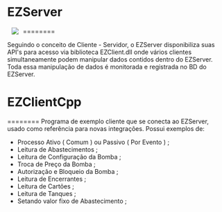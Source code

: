 # EZServer
========
<a href="http://www.gta.ufrj.br"> <img src="http://www.gta.ufrj.br/ensino/eel879/trabalhos_vf_2010_2/andre/images/Server-based-network.png" align="left" hspace="10" vspace="0"></a>

Seguindo o conceito de Cliente - Servidor, o EZServer disponibiliza suas API's para acesso via biblioteca EZClient.dll onde vários clientes simultaneamente podem manipular dados contidos dentro do EZServer. Toda essa manipulação de dados é monitorada e registrada no BD do EZServer.

























# EZClientCpp
========
Programa de exemplo cliente que se conecta ao EZServer, usado como referência para novas integrações. 
Possui exemplos de:

* Processo Ativo ( Comum ) ou Passivo ( Por Evento ) ;
* Leitura de Abastecimentos ;
* Leitura de Configuração da Bomba ;
* Troca de Preço da Bomba ;
* Autorização e Bloqueio da Bomba ;
* Leitura de Encerrantes ;
* Leitura de Cartões ;
* Leitura de Tanques ;
* Setando valor fixo de Abastecimento ;
